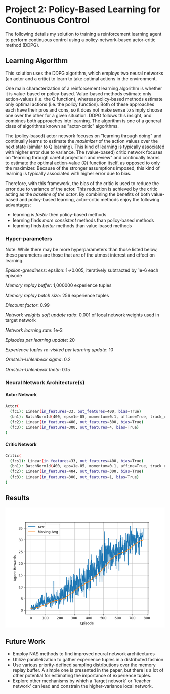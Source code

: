 # Project 2: Policy-Based Learning for Continuous Control

The following details my solution to training a reinforcement learning agent to perform continuous control using a policy-network-based actor-critic method (DDPG).

## Learning Algorithm
This solution uses the DDPG algorithm, which employs two neural networks (an actor and a critic) to learn to take optimal actions in the environment.

One main characterization of a reinforcement learning algorithm is whether it is value-based or policy-based. Value-based methods estimate only action-values (i.e. the Q function), whereas policy-based methods estimate only optimal actions (i.e. the policy function). Both of these approaches each have their pros and cons, so it does not make sense to simply choose one over the other for a given situation. DDPG follows this insight, and combines both approaches into learning. The algorithm is one of a general class of algorithms known as "actor-critic" algorithms.

The (policy-based) actor network focuses on "learning through doing" and continually learns to estimate the _maximizer_ of the action values over the next state (similar to Q learning). This kind of learning is typically associated with higher error due to variance.
The (value-based) critic network focuses on "learning through careful projection and review" and continually learns to estimate the optimal action-value (Q) function itself, as opposed to only the maximizer. Because of the stronger assumptions imposed, this kind of learning is typically associated with higher error due to bias.

Therefore, with this framework, the bias of the critic is used to reduce the error due to variance of the actor.
This reduction is achieved by the critic acting as the _baseline of the actor_.
By combining the benefits of both value-based and policy-based learning, actor-critic methods enjoy the following advantages:
- learning is *faster* then policy-based methods
- learning finds *more consistent* methods than policy-based methods
- learning finds *better* methods than value-based methods

### Hyper-parameters
Note: While there may be more hyperparameters than those listed below, these parameters are those that are of the utmost interest and effect on learning.

*Epsilon-greediness*: epsilon: 1->0.005, iteratively subtracted by 1e-6 each episode

*Memory replay buffer*: 1,000000 experience tuples

*Memory replay batch size*: 256 experience tuples

*Discount factor*: 0.99

*Network weights soft update ratio*: 0.001 of local network weights used in target network

*Network learning rate*: 1e-3

*Episodes per learning update*: 20

*Experience tuples re-visited per learning update*: 10

*Ornstein-Uhlenbeck sigma*: 0.2

*Ornstein-Uhlenbeck theta*: 0.15

### Neural Network Architecture(s)

#### Actor Network
```bash
Actor(
  (fc1): Linear(in_features=33, out_features=400, bias=True)
  (bn1): BatchNorm1d(400, eps=1e-05, momentum=0.1, affine=True, track_running_stats=True)
  (fc2): Linear(in_features=400, out_features=300, bias=True)
  (fc3): Linear(in_features=300, out_features=4, bias=True)
)
```

#### Critic Network
```bash
Critic(
  (fcs1): Linear(in_features=33, out_features=400, bias=True)
  (bn1): BatchNorm1d(400, eps=1e-05, momentum=0.1, affine=True, track_running_stats=True)
  (fc2): Linear(in_features=404, out_features=300, bias=True)
  (fc3): Linear(in_features=300, out_features=1, bias=True)
)
```

## Results
![rewards](rewards.png)

## Future Work
- Employ NAS methods to find improved neural network architectures
- Utilize parallelization to gather experience tuples in a distributed fashion
- Use various priority-defined sampling distributions over the memory replay buffer. A simple one is presented in the paper, but there is a lot of other potential for estimating the importance of experience tuples.
- Explore other mechanisms by which a 'target network' or 'teacher network' can lead and constrain the higher-variance local network.
